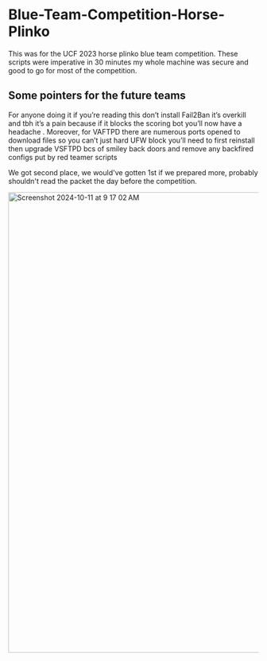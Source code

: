 # Blue-Team-Competition-Horse-Plinko
This was for the UCF 2023 horse plinko blue team competition. These scripts were imperative in 30 minutes my whole machine was secure and good to go for most of the competition.


## Some pointers for the future teams 
For anyone doing it if you’re reading this don’t install Fail2Ban it’s overkill and tbh it’s a pain because if it blocks the scoring bot you’ll now have a headache . Moreover, for VAFTPD there are numerous ports opened to download files so you can’t just hard UFW block you’ll need to first reinstall then upgrade VSFTPD bcs of smiley back doors and remove any backfired configs put by red teamer scripts 


We got second place, we would've gotten 1st if we prepared more, probably shouldn't read the packet the day before the competition.

<img width="925" alt="Screenshot 2024-10-11 at 9 17 02 AM" src="https://github.com/user-attachments/assets/68ccccbe-9369-4f8e-a1d4-b6af65f39bd9">
